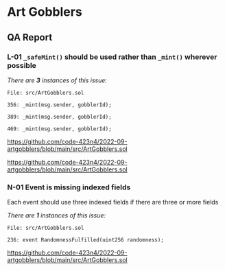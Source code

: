 # Art Gobblers

## QA Report

### L-01 `_safeMint()` should be used rather than `_mint()` wherever possible

_There are **3** instances of this issue:_

```solidity
File: src/ArtGobblers.sol

356: _mint(msg.sender, gobblerId);

389: _mint(msg.sender, gobblerId);

469: _mint(msg.sender, gobblerId);
```

https://github.com/code-423n4/2022-09-artgobblers/blob/main/src/ArtGobblers.sol

https://github.com/code-423n4/2022-09-artgobblers/blob/main/src/ArtGobblers.sol

### N-01 Event is missing indexed fields

Each event should use three indexed fields if there are three or more fields

_There are **1** instances of this issue:_

```solidity
File: src/ArtGobblers.sol

236: event RandomnessFulfilled(uint256 randomness);
```

https://github.com/code-423n4/2022-09-artgobblers/blob/main/src/ArtGobblers.sol

